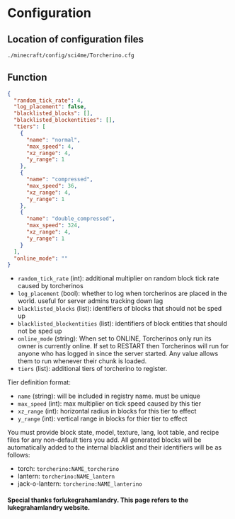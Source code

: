 # Configuration

## Location of configuration files
```txt
./minecraft/config/sci4me/Torcherino.cfg
```

## Function
```json
{ 
  "random_tick_rate": 4, 
  "log_placement": false,
  "blacklisted_blocks": [],
  "blacklisted_blockentities": [],
  "tiers": [
    {
      "name": "normal",
      "max_speed": 4,
      "xz_range": 4,
      "y_range": 1
    },
    {
      "name": "compressed",
      "max_speed": 36,
      "xz_range": 4,
      "y_range": 1
    },
    {
      "name": "double_compressed",
      "max_speed": 324,
      "xz_range": 4,
      "y_range": 1
    }
  ],
  "online_mode": ""
}
```



- `random_tick_rate` (int): additional multiplier on random block tick rate caused by torcherinos
- `log_placement` (bool): whether to log when torcherinos are placed in the world. useful for server admins tracking down lag
- `blacklisted_blocks` (list): identifiers of blocks that should not be sped up
- `blacklisted_blockentities` (list): identifiers of block entities that should not be sped up
- `online_mode` (string): When set to ONLINE, Torcherinos only run its owner is currently online. If set to RESTART then Torcherinos will run for anyone who has logged in since the server started. Any value allows them to run whenever their chunk is loaded.
- `tiers` (list): additional tiers of torcherino to register.

Tier definition format:

- `name` (string): will be included in registry name. must be unique
- `max_speed` (int): max multiplier on tick speed caused by this tier
- `xz_range` (int): horizontal radius in blocks for this tier to effect
- `y_range` (int): vertical range in blocks for thier tier to effect

You must provide block state, model, texture, lang, loot table, and recipe files for any non-default tiers you add. All generated blocks will be automatically added to the internal blacklist and their identifiers will be as follows:

- torch: `torcherino:NAME_torcherino`
- lantern: `torcherino:NAME_lantern`
- jack-o-lantern: `torcherino:NAME_lanterino`

#### Special thanks forlukegrahamlandry. This page refers to the lukegrahamlandry website.
